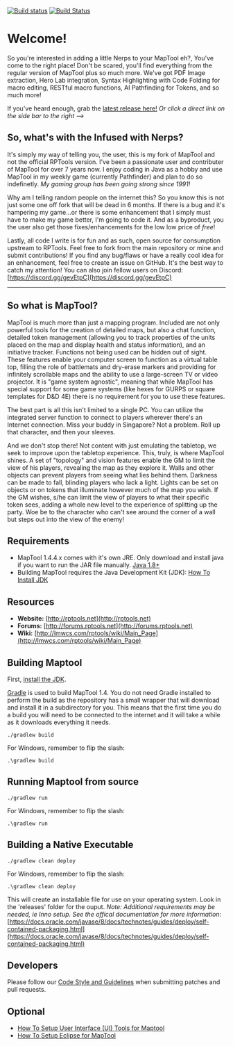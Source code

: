 [![Build status](https://ci.appveyor.com/api/projects/status/o4hmpca4mert1k0i/branch/master?svg=true)](https://ci.appveyor.com/project/JamzTheMan/MapTool/branch/master)
[![Build Status](https://travis-ci.org/JamzTheMan/MapTool.svg?branch=master)](https://travis-ci.org/JamzTheMan/MapTool)

Welcome!
=======

So you're interested in adding a little Nerps to your MapTool eh?, You've come to the right place! Don't be scared, you'll find everything from the regular version of MapTool plus so much more. We've got PDF Image extraction, Hero Lab integration, Syntax Highlighting with Code Folding for macro editing, RESTful macro functions, AI Pathfinding for Tokens, and so much more!

If you've heard enough, grab the [latest release here!](https://github.com/JamzTheMan/MapTool/releases/latest) _Or click a direct link on the side bar to the right -->_


So, what's with the Infused with Nerps?
-----
It's simply my way of telling you, the user, this is my fork of MapTool and not the official RPTools version.  I've been a passionate user and contributer of MapTool for over 7 years now. I enjoy coding in Java as a hobby and use MapTool in my weekly game (currently Pathfinder) and plan to do so indefinetly. _My gaming group has been going strong since 1991!_

Why am I telling random people on the internet this? So you know this is not just some one off fork that will be dead in 6 months. If there is a bug and it's hampering my game...or there is some enhancement that I simply must have to make my game better, I'm going to code it. And as a byproduct, you the user also get those fixes/enhancements for the low low price of *free*!

Lastly, all code I write is for fun and as such, open source for consumption upstream to RPTools. Feel free to fork from the main repository or mine and submit contributions! If you find any bug/flaws or have a really cool idea for an enhancement, feel free to create an issue on GitHub. It's the best way to catch my attention! You can also join fellow users on Discord: [https://discord.gg/gevEtpC](https://discord.gg/gevEtpC)

___

So what is MapTool?
-----

MapTool is much more than just a mapping program. Included are not only powerful tools for the creation of detailed maps, but also a chat function, detailed token management (allowing you to track properties of the units placed on the map and display health and status information), and an initiative tracker. Functions not being used can be hidden out of sight. These features enable your computer screen to function as a virtual table top, filling the role of battlemats and dry-erase markers and providing for infinitely scrollable maps and the ability to use a large-screen TV or video projector.  It is "game system agnostic", meaning that while MapTool has special support for some game systems (like hexes for GURPS or square templates for D&D 4E) there is no requirement for you to use these features.

The best part is all this isn't limited to a single PC. You can utilize the integrated server function to connect to players wherever there's an Internet connection. Miss your buddy in Singapore? Not a problem. Roll up that character, and then your sleeves.

And we don't stop there! Not content with just emulating the tabletop, we seek to improve upon the tabletop experience. This, truly, is where MapTool shines. A set of "topology" and vision features enable the GM to limit the view of his players, revealing the map as they explore it. Walls and other objects can prevent players from seeing what lies behind them. Darkness can be made to fall, blinding players who lack a light. Lights can be set on objects or on tokens that illuminate however much of the map you wish. If the GM wishes, s/he can limit the view of players to what their specific token sees, adding a whole new level to the experience of splitting up the party.  Woe be to the character who can't see around the corner of a wall but steps out into the view of the enemy!

Requirements
------------

- MapTool 1.4.4.x comes with it's own JRE. Only download and install java if you want to run the JAR file manually. [Java 1.8+](https://java.com/en/download/)
- Building MapTool requires the Java Development Kit (JDK): [How To Install JDK](doc/How_To_Install_JDK.md)

Resources
---------

- **Website:** [http://rptools.net](http://rptools.net)
- **Forums:**  [http://forums.rptools.net](http://forums.rptools.net)
- **Wiki:**    [http://lmwcs.com/rptools/wiki/Main_Page](http://lmwcs.com/rptools/wiki/Main_Page)

Building Maptool
----------------

First, [install the JDK](doc/How_To_Install_JDK.md).

[Gradle](http://gradle.org/) is used to build MapTool 1.4. You do not need Gradle installed to perform the build as the repository has a small wrapper that will download and install it in a subdirectory for you. This means that the first time you do a build you will need to be connected to the internet and it will take a while
as it downloads everything it needs.

```Shell
./gradlew build
```

For Windows, remember to flip the slash:

```Shell
.\gradlew build
```

Running Maptool from source
----------------
```Shell
./gradlew run
```

For Windows, remember to flip the slash:

```Shell
.\gradlew run
```

Building a Native Executable
------------------------------

```Shell
./gradlew clean deploy
```

For Windows, remember to flip the slash:

```Shell
.\gradlew clean deploy
```

This will create an installable file for use on your operating system. Look in the 'releases' folder for the ouput. *Note: Additional requirements may be needed, ie Inno setup. See the offical documentation for more information:* [https://docs.oracle.com/javase/8/docs/technotes/guides/deploy/self-contained-packaging.html](https://docs.oracle.com/javase/8/docs/technotes/guides/deploy/self-contained-packaging.html)


Developers
----------

Please follow our [Code Style and Guidelines](doc/Code_Style_and_Guidelines.md) when submitting patches and pull requests.


Optional
--------

- [How To Setup User Interface (UI) Tools for Maptool](doc/How_To_Setup_UI_Tools.md)
- [How To Setup Eclipse for MapTool](doc/How_To_Setup_Eclipse.md)
